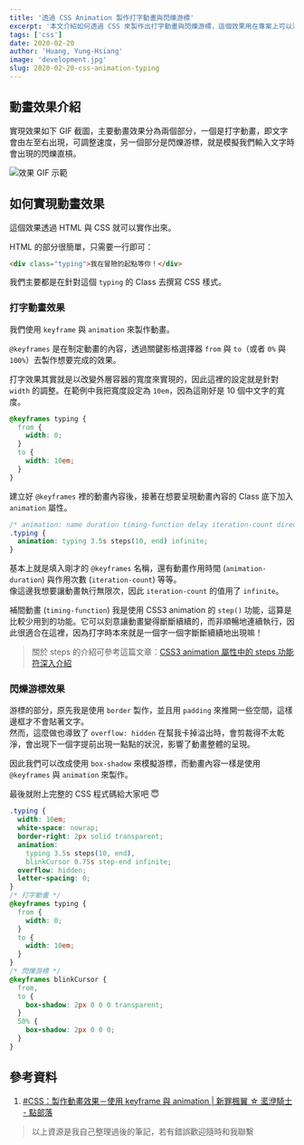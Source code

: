 ```yaml
---
title: '透過 CSS Animation 製作打字動畫與閃爍游標'
excerpt: '本文介紹如何透過 CSS 來製作出打字動畫與閃爍游標，這個效果用在專案上可以添增一些亮點，視覺效果還滿不錯的，一起來試試看吧！'
tags: ['css']
date: 2020-02-20
author: 'Huang, Yung-Hsiang'
image: 'development.jpg'
slug: 2020-02-20-css-animation-typing
---
```


## 動畫效果介紹

實現效果如下 GIF 截圖，主要動畫效果分為兩個部分，一個是打字動畫，即文字會由左至右出現，可調整速度，另一個部分是閃爍游標，就是模擬我們輸入文字時會出現的閃爍直槓。

![效果 GIF 示範](https://i.imgur.com/vR51PwH.gif)

## 如何實現動畫效果

這個效果透過 HTML 與 CSS 就可以實作出來。

HTML 的部分很簡單，只需要一行即可：

```html
<div class="typing">我在冒險的起點等你！</div>
```

我們主要都是在針對這個 `typing` 的 Class 去撰寫 CSS 樣式。

### 打字動畫效果

我們使用 `keyframe` 與 `animation` 來製作動畫。

`@keyframes` 是在制定動畫的內容，透過關鍵影格選擇器 `from` 與 `to`（或者 `0%` 與 `100%`）去製作想要完成的效果。

打字效果其實就是以改變外層容器的寬度來實現的，因此這裡的設定就是針對 `width` 的調整。在範例中我把寬度設定為 `10em`，因為這剛好是 10 個中文字的寬度。

```css
@keyframes typing {
  from {
    width: 0;
  }
  to {
    width: 10em;
  }
}
```

建立好 `@keyframes` 裡的動畫內容後，接著在想要呈現動畫內容的 Class 底下加入 `animation` 屬性。

```css
/* animation: name duration timing-function delay iteration-count direction; */
.typing {
  animation: typing 3.5s steps(10, end) infinite;
}
```

基本上就是填入剛才的 `@keyframes` 名稱，還有動畫作用時間 (`animation-duration`) 與作用次數 (`iteration-count`) 等等。  
像這邊我想要讓動畫執行無限次，因此 `iteration-count` 的值用了 `infinite`。

補間動畫 (`timing-function`) 我是使用 CSS3 animation 的 `step()` 功能，這算是比較少用到的功能。它可以刻意讓動畫變得斷斷續續的，而非順暢地連續執行，因此很適合在這裡，因為打字時本來就是一個字一個字斷斷續續地出現嘛！

> 關於 steps 的介紹可參考這篇文章：[CSS3 animation 屬性中的 steps 功能符深入介紹](https://www.zhangxinxu.com/wordpress/2018/06/css3-animation-steps-step-start-end/)

### 閃爍游標效果

游標的部分，原先我是使用 `border` 製作，並且用 `padding` 來推開一些空間，這樣邊框才不會貼著文字。  
然而，這麼做也導致了 `overflow: hidden` 在幫我卡掉溢出時，會剪裁得不太乾淨，會出現下一個字提前出現一點點的狀況，影響了動畫整體的呈現。

因此我們可以改成使用 `box-shadow` 來模擬游標，而動畫內容一樣是使用 `@keyframes` 與 `animation` 來製作。

最後就附上完整的 CSS 程式碼給大家吧 😇

```css
.typing {
  width: 10em;
  white-space: nowrap;
  border-right: 2px solid transparent;
  animation:
    typing 3.5s steps(10, end),
    blinkCursor 0.75s step-end infinite;
  overflow: hidden;
  letter-spacing: 0;
}
/* 打字動畫 */
@keyframes typing {
  from {
    width: 0;
  }
  to {
    width: 10em;
  }
}
/* 閃爍游標 */
@keyframes blinkCursor {
  from,
  to {
    box-shadow: 2px 0 0 0 transparent;
  }
  50% {
    box-shadow: 2px 0 0 0;
  }
}
```

## 參考資料

1. [#CSS：製作動畫效果－使用 keyframe 與 animation | 新罪楓翼 ☆ 灆洢騎士 - 點部落](https://dotblogs.com.tw/knightzone/2013/09/07/116716)

> 以上資源是我自己整理過後的筆記，若有錯誤歡迎隨時和我聯繫
